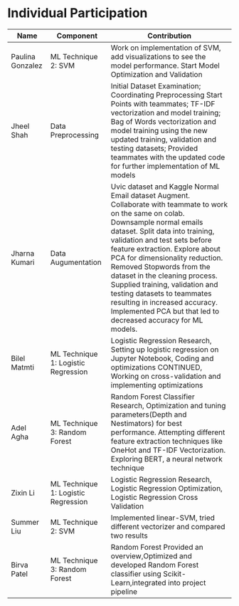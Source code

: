 # Individual Participation

| Name             | Component                              | Contribution                                                                          |
| ---------------- | -------------------------------------- | ------------------------------------------------------------------------------------- |
| Paulina Gonzalez | ML Technique 2: SVM                    | Work on implementation of SVM, add visualizations to see the model performance. Start Model Optimization and Validation|
| Jheel Shah       | Data Preprocessing                     | Initial Dataset Examination; Coordinating Preprocessing Start Points with teammates; TF-IDF vectorization and model training; Bag of Words vectorization and model training using the new updated training, validation and testing datasets; Provided teammates with the updated code for further implementation of ML models|
| Jharna Kumari    | Data Augumentation                     | Uvic dataset and Kaggle Normal Email dataset Augment. Collaborate with teammate to work on the same on colab. Downsample normal emails dataset. Split data into training, validation and test sets before feature extraction. Explore about PCA for dimensionality reduction. Removed Stopwords from the dataset in the cleaning process. Supplied training, validation and testing datasets to teammates resulting in increased accuracy. Implemented PCA but that led to decreased accuracy for ML models. |
| Bilel Matmti     | ML Technique 1: Logistic Regression    | Logistic Regression Research, Setting up logistic regression on Jupyter Notebook, Coding and optimizations CONTINUED, Working on cross-validation and implementing optimizations     |       
| Adel Agha        | ML Technique 3: Random Forest          | Random Forest Classifier Research, Optimization and tuning parameters(Depth and Nestimators) for best performance. Attempting different feature extraction techniques like OneHot and TF-IDF Vectorization. Exploring BERT, a neural network technique                          |
| Zixin Li         | ML Technique 1: Logistic Regression    | Logistic Regression Research, Logistic Regression Optimization, Logistic Regression Cross Validation                                                          |
| Summer Liu       | ML Technique 2: SVM                    | Implemented linear-SVM, tried different vectorizer and compared two results |                    
| Birva Patel      | ML Technique 3: Random Forest          | Random Forest Provided an overview,Optimized and developed Random Forest classifier using Scikit-Learn,integrated into project pipeline  |                         